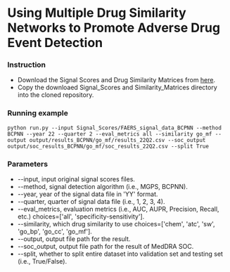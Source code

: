 # Using Multiple Drug Similarity Networks to Promote Adverse Drug Event Detection

### Instruction
- Download the Signal Scores and Drug Similarity Matrices from [here](https://buckeyemailosu-my.sharepoint.com/:f:/g/personal/padhi_3_buckeyemail_osu_edu/EsPkyFORsqNJgrxGmNZWYl0B0Qvmipgh-fCffpoCeRDT6w?e=1EsMaF).
- Copy the downloaed Signal_Scores and Similarity_Matrices directory into the cloned repository.

### Running example
```
python run.py --input Signal_Scores/FAERS_signal_data_BCPNN --method BCPNN --year 22 --quarter 2 --eval_metrics all --similarity go_mf --output output/results_BCPNN/go_mf/results_22Q2.csv --soc_output output/soc_results_BCPNN/go_mf/soc_results_22Q2.csv --split True
```

### Parameters
- --input, input original signal scores files. 
- --method, signal detection algorithm (i.e., MGPS, BCPNN).
- --year, year of the signal data file in 'YY' format.
- --quarter, quarter of signal data file (i.e., 1, 2, 3, 4).
- --eval_metrics, evaluation metrics (i.e., AUC, AUPR, Precision, Recall, etc.) choices=['all', 'specificity-sensitivity'].
- --similarity,  which drug similarity to use choices=['chem', 'atc', 'sw', 'go_bp', 'go_cc', 'go_mf'].
- --output, output file path for the result.
- --soc_output, output file path for the result of MedDRA SOC.
- --split, whether to split entire dataset into validation set and testing set (i.e., True/False). 